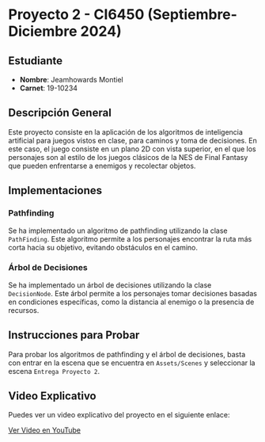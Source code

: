 # Proyecto 2 - CI6450 (Septiembre-Diciembre 2024)

## Estudiante

- **Nombre**: Jeamhowards Montiel
- **Carnet**: 19-10234

## Descripción General

Este proyecto consiste en la aplicación de los algoritmos de inteligencia artificial para juegos vistos en clase, para caminos y toma de decisiones. En este caso, el juego consiste en un plano 2D con vista superior, en el que los personajes son al estilo de los juegos clásicos de la NES de Final Fantasy que pueden enfrentarse a enemigos y recolectar objetos.

## Implementaciones

### Pathfinding

Se ha implementado un algoritmo de pathfinding utilizando la clase `PathFinding`. Este algoritmo permite a los personajes encontrar la ruta más corta hacia su objetivo, evitando obstáculos en el camino.

### Árbol de Decisiones

Se ha implementado un árbol de decisiones utilizando la clase `DecisionNode`. Este árbol permite a los personajes tomar decisiones basadas en condiciones específicas, como la distancia al enemigo o la presencia de recursos.

## Instrucciones para Probar

Para probar los algoritmos de pathfinding y el árbol de decisiones, basta con entrar en la escena que se encuentra en `Assets/Scenes` y seleccionar la escena `Entrega Proyecto 2`.

## Video Explicativo

Puedes ver un video explicativo del proyecto en el siguiente enlace:

[Ver Video en YouTube](https://youtu.be/kKfUU5lFbMQ)

